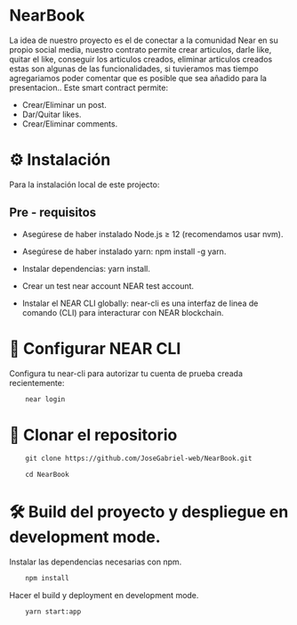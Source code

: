 # NearBook

La idea de nuestro proyecto es el de conectar a la comunidad Near en su propio social media, nuestro contrato permite crear articulos, darle like, quitar el like, conseguir los articulos creados, eliminar articulos creados estas son algunas de las funcionalidades, si tuvieramos mas tiempo agregariamos poder comentar que es posible que sea añadido para la presentacion.. Este smart contract permite:

- Crear/Eliminar un post.
- Dar/Quitar likes.
- Crear/Eliminar comments.


# :gear: Instalación

Para la instalación local de este projecto:

## Pre - requisitos

- Asegúrese de haber instalado Node.js ≥ 12 (recomendamos usar nvm).

- Asegúrese de haber instalado yarn: npm install -g yarn.

- Instalar dependencias: yarn install.

- Crear un test near account NEAR test account.

- Instalar el NEAR CLI globally: near-cli es una interfaz de linea de comando (CLI) para interacturar con NEAR blockchain.

# :key: Configurar NEAR CLI

Configura tu near-cli para autorizar tu cuenta de prueba creada recientemente:

```html
    near login
```

# :page_facing_up:	 Clonar el repositorio

```html
    git clone https://github.com/JoseGabriel-web/NearBook.git
```

```html
    cd NearBook
```

# :hammer_and_wrench: Build del proyecto y despliegue en development mode.

Instalar las dependencias necesarias con npm.


```html
    npm install
```

Hacer el build y deployment en development mode.


```html
    yarn start:app
```